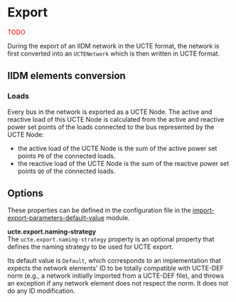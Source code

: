 # Export

<span style="color: red">TODO</span>

During the export of an IIDM network in the UCTE format, the network is first converted into an `UCTENetwork` which is 
then written in UCTE format.

## IIDM elements conversion

### Loads
Every bus in the network is exported as a UCTE Node. The active and reactive load of this UCTE Node is calculated from the
active and reactive power set points of the loads connected to the bus represented by the UCTE Node:
- the active load of the UCTE Node is the sum of the active power set points `P0` of the connected loads.
- the reactive load of the UCTE Node is the sum of the reactive power set points `Q0` of the connected loads.

## Options
These properties can be defined in the configuration file in the [import-export-parameters-default-value](../../user/configuration/import-export-parameters-default-value.md#import-export-parameters-default-value) module.

**ucte.export.naming-strategy**  
The `ucte.export.naming-strategy` property is an optional property that defines the naming strategy to be used for UCTE export.

Its default value is `Default`, which corresponds to an implementation that expects the network elements' ID to be totally compatible with UCTE-DEF norm (e.g., a network initially imported from a UCTE-DEF file), and throws an exception if any network element does not respect the norm. It does not do any ID modification.
